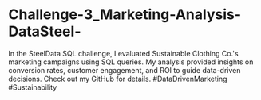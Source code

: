 # Challenge-3_Marketing-Analysis-DataSteel-
In the SteelData SQL challenge, I evaluated Sustainable Clothing Co.'s marketing campaigns using SQL queries. My analysis provided insights on conversion rates, customer engagement, and ROI to guide data-driven decisions. Check out my GitHub for details. #DataDrivenMarketing #Sustainability
